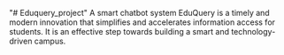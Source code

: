 "# Eduquery_project" 
A smart chatbot system
EduQuery is a timely and modern innovation that simplifies and accelerates information access for students. It is an effective step towards building a smart and technology-driven campus.
